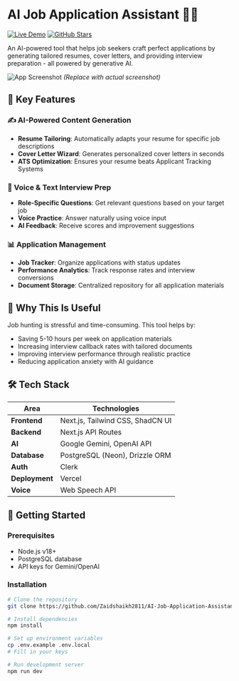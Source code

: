 # AI Job Application Assistant 🤖✨

[![Live Demo](https://ai-job-application-assistant.vercel.app)](https://ai-job-application-assistant.vercel.app)
[![GitHub Stars](https://img.shields.io/github/stars/Zaidshaikh2811/AI-Job-Application-Assistant)](https://github.com/Zaidshaikh2811/AI-Job-Application-Assistant/stargazers)
 

An AI-powered tool that helps job seekers craft perfect applications by generating tailored resumes, cover letters, and providing interview preparation - all powered by generative AI.

![App Screenshot](https://via.placeholder.com/800x400?text=AI+Job+Application+Assistant+Screenshot) *(Replace with actual screenshot)*

## 🚀 Key Features

### ✍️ AI-Powered Content Generation
- **Resume Tailoring**: Automatically adapts your resume for specific job descriptions
- **Cover Letter Wizard**: Generates personalized cover letters in seconds
- **ATS Optimization**: Ensures your resume beats Applicant Tracking Systems

### 🎤 Voice & Text Interview Prep
- **Role-Specific Questions**: Get relevant questions based on your target job
- **Voice Practice**: Answer naturally using voice input
- **AI Feedback**: Receive scores and improvement suggestions

### 📊 Application Management
- **Job Tracker**: Organize applications with status updates
- **Performance Analytics**: Track response rates and interview conversions
- **Document Storage**: Centralized repository for all application materials

## 🌟 Why This Is Useful

Job hunting is stressful and time-consuming. This tool helps by:
- Saving 5-10 hours per week on application materials
- Increasing interview callback rates with tailored documents
- Improving interview performance through realistic practice
- Reducing application anxiety with AI guidance

## 🛠️ Tech Stack

| Area              | Technologies |
|-------------------|--------------|
| **Frontend**      | Next.js, Tailwind CSS, ShadCN UI |
| **Backend**       | Next.js API Routes |
| **AI**            | Google Gemini, OpenAI API |
| **Database**      | PostgreSQL (Neon), Drizzle ORM |
| **Auth**          | Clerk |
| **Deployment**    | Vercel |
| **Voice**         | Web Speech API |

## 🏁 Getting Started

### Prerequisites
- Node.js v18+
- PostgreSQL database
- API keys for Gemini/OpenAI

### Installation
```bash
# Clone the repository
git clone https://github.com/Zaidshaikh2811/AI-Job-Application-Assistant.git

# Install dependencies
npm install

# Set up environment variables
cp .env.example .env.local
# Fill in your keys

# Run development server
npm run dev

